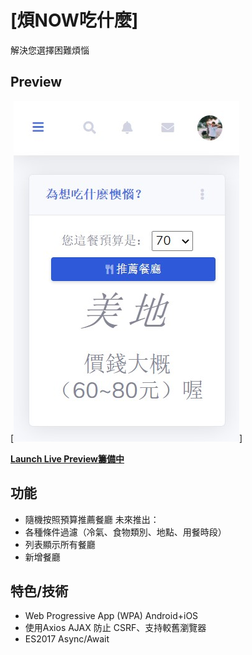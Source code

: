 # [煩NOW吃什麼]

解決您選擇困難煩惱

## Preview

[![SB Admin 2 Preview](https://github.com/mlclmtan/mealChooser/blob/master/readmepic1.jpg)]

**[Launch Live Preview籌備中](籌備中)**

## 功能

-   隨機按照預算推薦餐廳
未來推出：
-   各種條件過濾（冷氣、食物類別、地點、用餐時段）
-   列表顯示所有餐廳
-   新增餐廳

## 特色/技術

-   Web Progressive App (WPA) Android+iOS
-   使用Axios AJAX 防止 CSRF、支持較舊瀏覽器
-   ES2017 Async/Await
